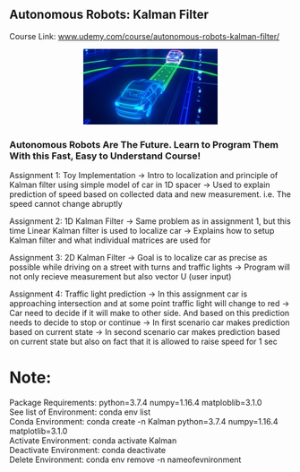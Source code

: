 ## Autonomous Robots: Kalman Filter

Course Link: www.udemy.com/course/autonomous-robots-kalman-filter/
<p align="center"><img src="https://github.com/RIT-MESH/Self-Driving-Car-courses-and-projects/blob/main/Autonomous%20Robots:%20Kalman%20Filter/147134154-8d6bd58f-bfd8-481b-9906-7d43bd586ddd.png?raw=true"alt="Sublime's custom image"/>
</p>



### Autonomous Robots Are The Future. Learn to Program Them With this Fast, Easy to Understand Course!

Assignment 1: Toy Implementation
-> Intro to localization and principle of Kalman filter using simple model of car in 1D spacer
-> Used to explain prediction of speed based on collected data and new measurement. i.e. The speed cannot change abruptly

Assignment 2: 1D Kalman Filter
-> Same problem as in assignment 1, but this time Linear Kalman filter is used to localize car
-> Explains how to setup Kalman filter and what individual matrices are used for

Assignment 3: 2D Kalman Filter
-> Goal is to localize car as precise as possible while driving on a street with turns and traffic lights
-> Program will not only recieve measurement but also vector U (user input)

Assignment 4: Traffic light prediction
-> In this assignment car is approaching intersection and at some point traffic light will change to red
-> Car need to decide if it will make to other side. And based on this prediction needs to decide to stop or continue
-> In first scenario car makes prediction based on current state
-> In second scenario car makes prediction based on current state but also on fact that it is allowed to raise speed for 1 sec

# Note:
Package Requirements: python=3.7.4 numpy=1.16.4 matploblib=3.1.0\
See list of Environment: conda env list\
Conda Environment: conda create -n Kalman python=3.7.4 numpy=1.16.4 matplotlib=3.1.0\
Activate Environment: conda activate Kalman\
Deactivate Environment: conda deactivate\
Delete Environment: conda env remove -n nameofevnironment
